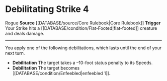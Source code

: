 ﻿---
actions: '[free-action]'
id: '11'
name: Debilitating Strike
rarity: Common
source: '[[DATABASE/source/Core Rulebook|Core Rulebook]]'
trait:
- '[[DATABASE/trait/Rogue|Rogue]]'
trigger: Your Strike hits a [[DATABASE/condition/Flat-Footed|flat-footed]] creature
  and dealsdamage.
type: Action

---
# Debilitating Strike <span class="action-icon">4</span>

<span class="item-trait">Rogue</span>
**Source** [[DATABASE/source/Core Rulebook|Core Rulebook]] 
**Trigger** Your Strike hits a [[DATABASE/condition/Flat-Footed|flat-footed]] creature and deals damage.

---
You apply one of the following debilitations, which lasts until the end of your next turn.

* **Debilitation** The target takes a –10-foot status penalty to its Speeds. 
* **Debilitation** The target becomes [[DATABASE/condition/Enfeebled|enfeebled 1]].